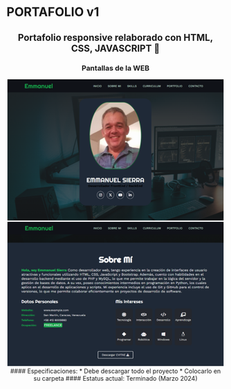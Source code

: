 # PORTAFOLIO v1

<div align="center">
<h2>
    Portafolio responsive relaborado con HTML, CSS, JAVASCRIPT 🚀
</h2>

### Pantallas de la WEB
<div>
    <img width="500" alt="teaser" src="asset/img/resultaporta1.png">
</div>
<div>
    <img width="500" alt="teaser" src="asset/img/resultaporta2.png">
</div>
#### Especificaciones:
* Debe descargar todo el proyecto
* Colocarlo en su carpeta 
#### Estatus actual: Terminado (Marzo 2024)